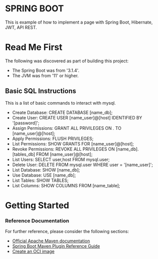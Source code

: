 # SPRING BOOT
This is example of how to implement a page with Spring Boot, Hibernate, JWT, API REST.

# Read Me First
The following was discovered as part of building this project:
- The Spring Boot was from '3.1.4'.
- The JVM was from '11' or higher.

## Basic SQL Instructions
This is a list of basic commands to interact with mysql.
- Create Database: CREATE DATABASE [name_db];
- Create User: CREATE USER [name_user]@[host] IDENTIFIED BY '[password]';
- Assign Permissions: GRANT ALL PRIVILEGES ON *.* TO [name_user]@[host];
- Apply Permissions: FLUSH PRIVILEGES;
- List Permissions: SHOW GRANTS FOR [name_user]@[host];
- Revoke Permissions: REVOKE ALL PRIVILEGES ON [name_db].[tables_db] FROM [name_user]@[host];
- List Users: SELECT user,host FROM mysql.user;
- Delete User: DELETE FROM mysql.user WHERE user = '[name_user]';
- List Database: SHOW [name_db];
- Use Database: USE [name_db];
- List Tables: SHOW TABLES;
- List Columns: SHOW COLUMNS FROM [name_table];



# Getting Started


### Reference Documentation
For further reference, please consider the following sections:

- [Official Apache Maven documentation](https://maven.apache.org/guides/index.html)
- [Spring Boot Maven Plugin Reference Guide](https://docs.spring.io/spring-boot/docs/3.1.4/maven-plugin/reference/html/)
- [Create an OCI image](https://docs.spring.io/spring-boot/docs/3.1.4/maven-plugin/reference/html/#build-image)


